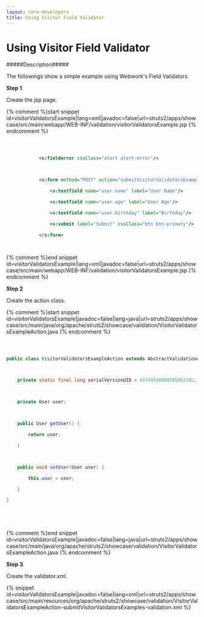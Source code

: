 ```yaml
---
layout: core-developers
title: Using Visitor Field Validator
---
```


# Using Visitor Field Validator

#####Description#####

The followings show a simple example using Webwork's Field Validators

__Step 1__

Create the jsp page\.

{% comment %}start snippet id=visitorValidatorsExample|lang=xml|javadoc=false|url=struts2/apps/showcase/src/main/webapp/WEB-INF/validation/visitorValidatorsExample.jsp {% endcomment %}

```xml

			<s:fielderror cssClass="alert alert-error"/>

			<s:form method="POST" action="submitVisitorValidatorsExamples" namespace="/validation">
				<s:textfield name="user.name" label="User Name"/>
				<s:textfield name="user.age" label="User Age"/>
				<s:textfield name="user.birthday" label="Birthday"/>
				<s:submit label="Submit" cssClass="btn btn-primary"/>
			</s:form>

```

{% comment %}end snippet id=visitorValidatorsExample|lang=xml|javadoc=false|url=struts2/apps/showcase/src/main/webapp/WEB-INF/validation/visitorValidatorsExample.jsp {% endcomment %}

__Step 2__

Create the action class\.

{% comment %}start snippet id=visitorValidatorsExample|javadoc=false|lang=java|url=struts2/apps/showcase/src/main/java/org/apache/struts2/showcase/validation/VisitorValidatorsExampleAction.java {% endcomment %}

```java

public class VisitorValidatorsExampleAction extends AbstractValidationActionSupport {

	private static final long serialVersionUID = 4375454086939598216L;

	private User user;

	public User getUser() {
		return user;
	}

	public void setUser(User user) {
		this.user = user;
	}
}


```

{% comment %}end snippet id=visitorValidatorsExample|javadoc=false|lang=java|url=struts2/apps/showcase/src/main/java/org/apache/struts2/showcase/validation/VisitorValidatorsExampleAction.java {% endcomment %}

__Step 3__

Create the validator\.xml\.

{% snippet id=visitorValidatorsExample|javadoc=false|lang=xml|url=struts2/apps/showcase/src/main/resources/org/apache/struts2/showcase/validation/VisitorValidatorsExampleAction-submitVisitorValidatorsExamples-validation.xml %}
